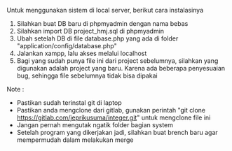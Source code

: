 Untuk menggunakan sistem di local server, berikut cara instalasinya

1. Silahkan buat DB baru di phpmyadmin dengan nama bebas
2. Silahkan import DB project_hmj.sql di phpmyadmin
3. Ubah setelah DB di file database.php yang ada di folder "application/config/database.php"
4. Jalankan xampp, lalu akses melalui localhost
5. Bagi yang sudah punya file ini dari project sebelumnya, silahkan yang digunakan adalah project yang baru. Karena ada beberapa penyesuaian bug, sehingga file sebelumnya tidak bisa dipakai


Note :
- Pastikan sudah terinstal git di laptop
- Pastikan anda mengclone dari gitlab, gunakan perintah "git clone https://gitlab.com/jeprikusuma/integer.git" untuk mengclone file ini
- Jangan pernah mengutak ngatik folder bagian system
- Setelah program yang dikerjakan jadi, silahkan buat brench baru agar mempermudah dalam melakukan merge




